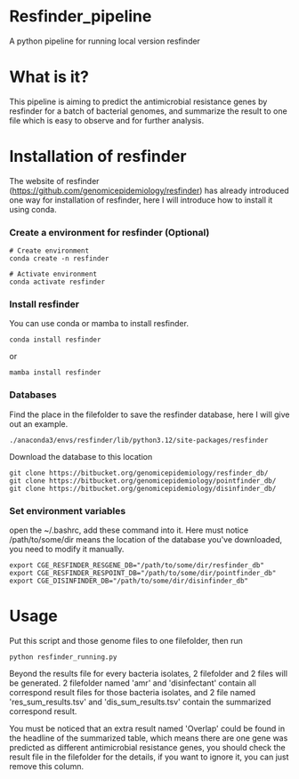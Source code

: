 # Resfinder_pipeline
A python pipeline for running local version resfinder


# What is it?
This pipeline is aiming to predict the antimicrobial resistance genes by resfinder for a batch of bacterial genomes, and summarize the result to one file which is easy to observe and for further analysis.


# Installation of resfinder
The website of resfinder (https://github.com/genomicepidemiology/resfinder) has already introduced one way for installation of resfinder, here I will introduce how to install it using conda.

### Create a environment for resfinder (Optional)
```
# Create environment
conda create -n resfinder

# Activate environment
conda activate resfinder
```
### Install resfinder
You can use conda or mamba to install resfinder.
```
conda install resfinder
```
or
```
mamba install resfinder
```
### Databases
Find the place in the filefolder to save the resfinder database, here I will give out an example.
```
./anaconda3/envs/resfinder/lib/python3.12/site-packages/resfinder
```
Download the database to this location
```
git clone https://bitbucket.org/genomicepidemiology/resfinder_db/
git clone https://bitbucket.org/genomicepidemiology/pointfinder_db/
git clone https://bitbucket.org/genomicepidemiology/disinfinder_db/
```
### Set environment variables
open the ~/.bashrc, add these command into it. Here must notice /path/to/some/dir means the location of the database you've downloaded, you need to modify it manually.
```
export CGE_RESFINDER_RESGENE_DB="/path/to/some/dir/resfinder_db"
export CGE_RESFINDER_RESPOINT_DB="/path/to/some/dir/pointfinder_db"
export CGE_DISINFINDER_DB="/path/to/some/dir/disinfinder_db"
```

# Usage
Put this script and those genome files to one filefolder, then run
```
python resfinder_running.py
```
Beyond the results file for every bacteria isolates, 2 filefolder and 2 files will be generated. 2 filefolder named 'amr' and 'disinfectant' contain all correspond result files for those bacteria isolates, and 2 file named 'res_sum_results.tsv' and 'dis_sum_results.tsv' contain the summarized correspond result.

You must be noticed that an extra result named 'Overlap' could be found in the headline of the summarized table, which means there are one gene was predicted as different antimicrobial resistance genes, you should check the result file in the filefolder for the details, if you want to ignore it, you can just remove this column.
